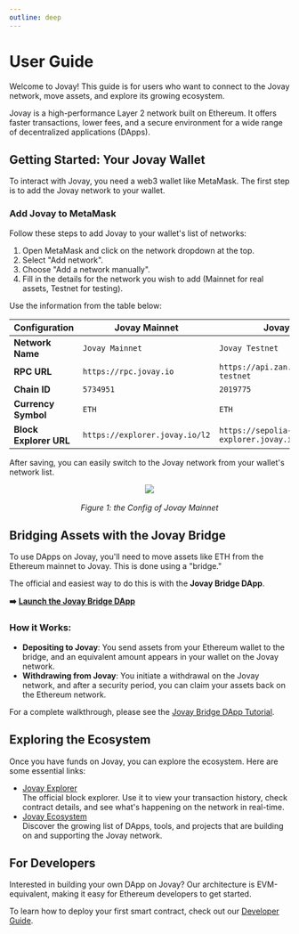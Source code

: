 ```yaml
---
outline: deep
---
```


# User Guide

Welcome to Jovay! This guide is for users who want to connect to the Jovay network, move assets, and explore its growing ecosystem.

Jovay is a high-performance Layer 2 network built on Ethereum. It offers faster transactions, lower fees, and a secure environment for a wide range of decentralized applications (DApps).

## Getting Started: Your Jovay Wallet
To interact with Jovay, you need a web3 wallet like MetaMask. The first step is to add the Jovay network to your wallet.

### Add Jovay to MetaMask
Follow these steps to add Jovay to your wallet's list of networks:

1. Open MetaMask and click on the network dropdown at the top.
2. Select "Add network".
3. Choose "Add a network manually".
4. Fill in the details for the network you wish to add (Mainnet for real assets, Testnet for testing).

Use the information from the table below:

| Configuration | Jovay Mainnet | Jovay Testnet |
| --- | --- | --- |
| **Network Name** | `Jovay Mainnet` | `Jovay Testnet` |
| **RPC URL** | `https://rpc.jovay.io` | `https://api.zan.top/public/jovay-testnet` |
| **Chain ID** | `5734951` | `2019775` |
| **Currency Symbol** | `ETH` | `ETH` |
| **Block Explorer URL** | `https://explorer.jovay.io/l2` | `https://sepolia-explorer.jovay.io/l2` |


After saving, you can easily switch to the Jovay network from your wallet's network list.


<div align="center"><img src="/public/Images/user-guide/metamask-add-network.png"></div><br>

<div align="center"><i>Figure 1: the Config of Jovay Mainnet</i></div>

## Bridging Assets with the Jovay Bridge
To use DApps on Jovay, you'll need to move assets like ETH from the Ethereum mainnet to Jovay. This is done using a "bridge."

The official and easiest way to do this is with the **Jovay Bridge DApp**.

**➡️** **[Launch the Jovay Bridge DApp](https://bridge.jovay.io)**

### How it Works:
+ **Depositing to Jovay**: You send assets from your Ethereum wallet to the bridge, and an equivalent amount appears in your wallet on the Jovay network.
+ **Withdrawing from Jovay**: You initiate a withdrawal on the Jovay network, and after a security period, you can claim your assets back on the Ethereum network.

For a complete walkthrough, please see the [Jovay Bridge DApp Tutorial](./jovay-bridge-dapp-tutorial.md).

## Exploring the Ecosystem
Once you have funds on Jovay, you can explore the ecosystem. Here are some essential links:

+ [Jovay Explorer](https://explorer.jovay.io)  
The official block explorer. Use it to view your transaction history, check contract details, and see what's happening on the network in real-time.
+ [Jovay Ecosystem](https://jovay.io/ecosystem)  
Discover the growing list of DApps, tools, and projects that are building on and supporting the Jovay network.

## For Developers
Interested in building your own DApp on Jovay? Our architecture is EVM-equivalent, making it easy for Ethereum developers to get started.

To learn how to deploy your first smart contract, check out our [Developer Guide](./developer-guide.md).
